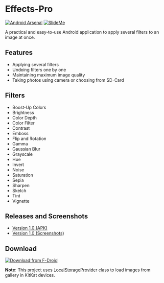 Effects-Pro
===========
[![Android Arsenal](https://img.shields.io/badge/Effects--Pro-Android%20Arsenal-green.svg)](https://android-arsenal.com/details/3/1299) [![SlideMe](https://img.shields.io/badge/Effects--Pro-SlideMe-green.svg)](http://slideme.org/application/effects-pro)

A practical and easy-to-use Android application to apply several filters to an image at once.

## Features
* Applying several filters
* Undoing filters one by one
* Maintaining maximum image quality
* Taking photos using camera or choosing from SD-Card

## Filters
* Boost-Up Colors
* Brightness
* Color Depth
* Color Filter
* Contrast
* Emboss
* Flip and Rotation
* Gamma
* Gaussian Blur
* Grayscale
* Hue
* Invert
* Noise
* Saturation
* Sepia
* Sharpen
* Sketch
* Tint
* Vignette

## Releases and Screenshots
* [Version 1.0 (APK)](https://github.com/yaa110/Effects-Pro/releases)
* [Version 1.0 (Screenshots)](https://github.com/yaa110/Effects-Pro/issues/1)

## Download
[![Download from F-Droid](https://camo.githubusercontent.com/7df0eafa4433fa4919a56f87c3d99cf81b68d01c/68747470733a2f2f662d64726f69642e6f72672f77696b692f696d616765732f632f63342f462d44726f69642d627574746f6e5f617661696c61626c652d6f6e2e706e67 "Download from F-Droid")](https://f-droid.org/repository/browse/?fdid=org.appsroid.fxpro)

**Note:** This project uses [LocalStorageProvider](https://github.com/iPaulPro/aFileChooser/blob/master/aFileChooser/src/com/ianhanniballake/localstorage/LocalStorageProvider.java) class to load images from gallery in KitKat devices.
